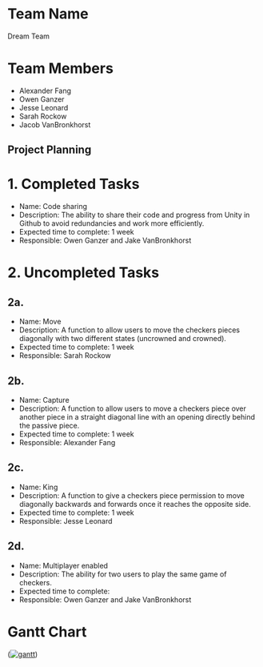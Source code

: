 # Team Name #
Dream Team

# Team Members #
* Alexander Fang
* Owen Ganzer
* Jesse Leonard
* Sarah Rockow
* Jacob VanBronkhorst

## Project Planning
# 1. Completed Tasks

* Name: Code sharing
* Description: The ability to share their code and progress from Unity in Github to avoid redundancies and work more efficiently.
* Expected time to complete: 1 week
* Responsible: Owen Ganzer and Jake VanBronkhorst<br/>

# 2. Uncompleted Tasks

## 2a. 
* Name: Move  
* Description: A function to allow users to move the checkers pieces diagonally with two different states (uncrowned and crowned).  
* Expected time to complete: 1 week  
* Responsible: Sarah Rockow

## 2b.
* Name: Capture  
* Description: A function to allow users to move a checkers piece over another piece in a straight diagonal line with an opening directly behind the passive piece.   
* Expected time to complete: 1 week  
* Responsible: Alexander Fang<br/>

## 2c.
* Name: King  
* Description: A function to give a checkers piece permission to move diagonally backwards and forwards once it reaches the opposite side.  
* Expected time to complete: 1 week  
* Responsible: Jesse Leonard<br/>

## 2d.
* Name: Multiplayer enabled  
* Description: The ability for two users to play the same game of checkers.  
* Expected time to complete:  
* Responsible: Owen Ganzer and Jake VanBronkhorst<br/>

# Gantt Chart
(<a href="https://ibb.co/1djh2Bx"><img src="https://i.ibb.co/CMDN04F/gantt.png" alt="gantt" border="0"></a>)
